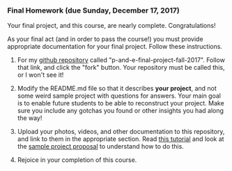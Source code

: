 ### Final Homework (due Sunday, December 17, 2017)

Your final project, and this course, are nearly complete. Congratulations!

As your final act (and in order to pass the course!) you must provide appropriate documentation for your final project. Follow these instructions.

1. For my [github repository](https://github.com/zamfi/p-and-e-final-project-fall-2017) called "p-and-e-final-project-fall-2017". Follow that link, and click the "fork" button. Your repository must be called this, or I won't see it!

2. Modify the README.md file so that it describes **your project**, and not some weird sample project with questions for answers. Your main goal is to enable future students to be able to reconstruct your project. Make sure you include any gotchas you found or other insights you had along the way!

3. Upload your photos, videos, and other documentation to this repository, and link to them in the appropriate section. Read [this tutorial](https://help.github.com/articles/markdown-basics/) and look at the [sample project proposal](sample-proposal.md) to understand how to do this.

4. Rejoice in your completion of this course.